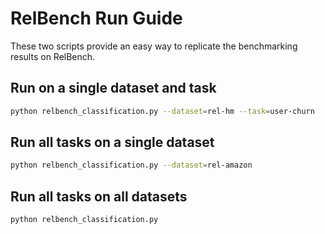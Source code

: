 # RelBench Run Guide

These two scripts provide an easy way to replicate the benchmarking results on RelBench.

## Run on a single dataset and task
```bash
python relbench_classification.py --dataset=rel-hm --task=user-churn
```

## Run all tasks on a single dataset
```bash
python relbench_classification.py --dataset=rel-amazon
```

## Run all tasks on all datasets
```bash
python relbench_classification.py
```
